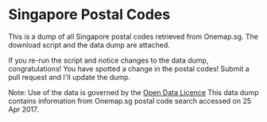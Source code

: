 Singapore Postal Codes
======================

This is a dump of all Singapore postal codes retrieved from Onemap.sg.
The download script and the data dump are attached.

If you re-run the script and notice changes to the data dump, congratulations!
You have spotted a change in the postal codes! Submit a pull request and I'll
update the dump.

Note: Use of the data is governed by the [Open Data Licence](https://www.onemap.sg/legal/opendatalicence.html)
This data dump contains information from Onemap.sg postal code search accessed on 25 Apr 2017.

